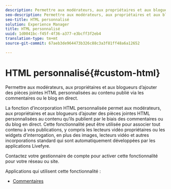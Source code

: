 ```yaml
---
description: Permettre aux modérateurs, aux propriétaires et aux blogueurs d’ajouter des pièces jointes HTML personnalisées au contenu publié via les commentaires ou le blog en direct.
seo-description: Permettre aux modérateurs, aux propriétaires et aux blogueurs d’ajouter des pièces jointes HTML personnalisées au contenu publié via les commentaires ou le blog en direct.
seo-title: HTML personnalisé
solution: Experience Manager
title: HTML personnalisé
uuid: 1d0041bc-f45f-4f36-a377-e3bcff3f2eb4
translation-type: tm+mt
source-git-commit: 67aeb3de964473b326c88c3a3f81ff48a6a12652

---
```



# HTML personnalisé{#custom-html}

Permettre aux modérateurs, aux propriétaires et aux blogueurs d’ajouter des pièces jointes HTML personnalisées au contenu publié via les commentaires ou le blog en direct.

La fonction d’incorporation HTML personnalisée permet aux modérateurs, aux propriétaires et aux blogueurs d’ajouter des pièces jointes HTML personnalisées au contenu qu’ils publient par le biais des commentaires ou du blog en direct. Cette fonctionnalité peut être utilisée pour associer tout contenu à vos publications, y compris les lecteurs vidéo propriétaires ou les widgets d’interrogation, en plus des images, lecteurs vidéo et autres incorporations standard qui sont automatiquement développées par les applications Livefyre.

Contactez votre gestionnaire de compte pour activer cette fonctionnalité pour votre réseau ou site.

Applications qui utilisent cette fonctionnalité :

* [Commentaires](/help/using/c-about-apps/c-comments/c-comments.md)

